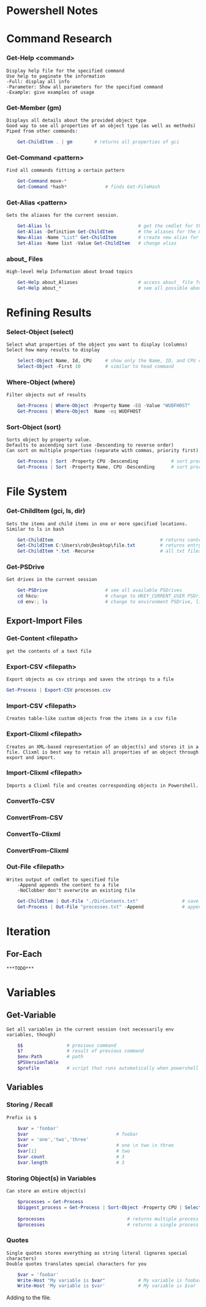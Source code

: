 # Powershell Notes

# Command Research

### Get-Help \<command\>
    Display help file for the specified command
    Use help to paginate the information
    -Full: display all info
    -Parameter: Show all parameters for the specified command
    -Example: give examples of usage

### Get-Member (gm)
    Displays all details about the provided object type
    Good way to see all properties of an object type (as well as methods)
    Piped from other commands:
```powershell
    Get-ChildItem . | gm        # returns all properties of gci
```
### Get-Command \<pattern\>
    Find all commands fitting a certain pattern
```powershell
    Get-Command move-*       
    Get-Command *hash*              # finds Get-FileHash
```
### Get-Alias \<pattern\>
    Gets the aliases for the current session.
```powershell
    Get-Alias ls                                # get the cmdlet for the ls alias
    Get-Alias -Definition Get-ChildItem         # the aliases for the Get-ChildItem cmdlet
    New-Alias -Name "List" Get-ChildItem        # create new alias for Get-ChildItem
    Set-Alias -Name list -Value Get-ChildItem   # change alias
```
### about_ Files
    High-level Help Information about broad topics
```powershell
    Get-Help about_Aliases                      # access about_ file for Alias information
    Get-Help about_*                            # see all possible about_ topics
```
# Refining Results

### Select-Object (select)
    Select what properties of the object you want to display (columns)
    Select how many results to display

```powershell
    Select-Object Name, Id, CPU     # show only the Name, ID, and CPU columns
    Select-Object -First 10         # similar to head command
```
### Where-Object (where)
    Filter objects out of results

```powershell
    Get-Process | Where-Object -Property Name -EQ -Value "WUDFHOST"         # spelled out
    Get-Process | Where-Object  Name -eq WUDFHOST                           # more informally
```
### Sort-Object (sort)
    Sorts object by property value.  
    Defaults to ascending sort (use -Descending to reverse order)
    Can sort on multiple properties (separate with commas, priority first)
```powershell
    Get-Process | Sort -Property CPU -Descending            # sort processes by CPU usage
    Get-Process | Sort -Property Name, CPU -Descending      # sort processes by name, if name matches sort by CPU
```



# File System
### Get-ChildItem (gci, ls, dir)
    Gets the items and child items in one or more specified locations.
    Similar to ls in bash
```powershell
    Get-ChildItem                                       # returns contents of current directory
    Get-ChildItem C:\Users\rob\Desktop\file.txt         # returns entry for file.txt
    Get-ChildItem *.txt -Recurse                        # all txt files in current directory and all child directories         
```

### Get-PSDrive
    Get drives in the current session
```powershell
    Get-PSDrive                     # see all available PSDrives
    cd hkcu:                        # change to HKEY_CURRENT_USER PSDrive
    cd env:; ls                     # change to environment PSDrive, list all items
```


## Export-Import Files

### Get-Content \<filepath\>
    get the contents of a text file

### Export-CSV \<filepath\>
    Export objects as csv strings and saves the strings to a file
```powershell
Get-Process | Export-CSV processes.csv
```

### Import-CSV \<filepath\>
    Creates table-like custom objects from the items in a csv file

### Export-Clixml \<filepath\>
    Creates an XML-based representation of an object(s) and stores it in a file. Clixml is best way to retain all properties of an object through export and import.

### Import-Clixml \<filepath\>
    Imports a Clixml file and creates corresponding objects in Powershell.

### ConvertTo-CSV
### ConvertFrom-CSV
### ConvertTo-Clixml
### ConvertFrom-Clixml

### Out-File \<filepath\>
    Writes output of cmdlet to specified file
        -Append appends the content to a file
        -NoClobber don't overwrite an existing file

```powershell
    Get-ChildItem | Out-File "./DirContents.txt"                # save directory contents to file
    Get-Process | Out-File "processes.txt" -Append              # append the current output to a file
```

# Iteration
## For-Each
    ***TODO***


# Variables

## Get-Variable
    Get all variables in the current session (not necessarily env variables, though)

```powershell
    $$                # previous command
    $?                # result of previous command
    $env:Path         # path
    $PSVersionTable
    $profile          # script that runs automatically when powershell opens
```

## Variables
   ### Storing / Recall 
    Prefix is $
   
```powershell
    $var = 'foobar'
    $var                                # foobar
    $var = 'one','two','three'
    $var                                # one \n two \n three
    $var[1]                             # two
    $var.count                          # 3
    $var.length                         # 3
```
### Storing Object(s) in Variables
    Can store an entire object(s)
```powershell
    $processes = Get-Process                                                        
    $biggest_process = Get-Process | Sort-Object -Property CPU | Select -First 1
    
    $processes                              # returns multiple process object
    $processes                              # returns a single process object
```

### Quotes
    Single quotes stores everything as string literal (ignores special characters)
    Double quotes translates special characters for you

```powershell
    $var = 'foobar'
    Write-Host "My variable is $var"            # My variable is foobar
    Write-Host 'My variable is $var'            # My variable is $var
```
Adding to the file.